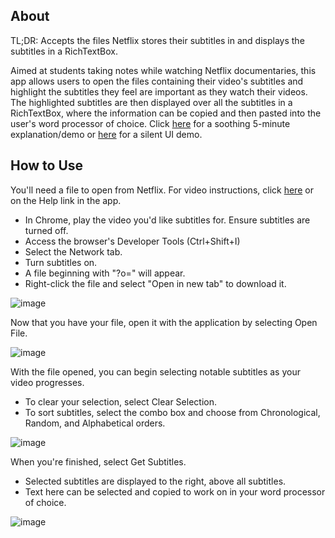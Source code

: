 ## About

TL;DR: Accepts the files Netflix stores their subtitles in and displays the subtitles in a RichTextBox.

Aimed at students taking notes while watching Netflix documentaries, this app allows users to open the files containing their video's subtitles and highlight the subtitles they feel are important as they watch their videos. The highlighted subtitles are then displayed over all the subtitles in a RichTextBox, where the information can be copied and then pasted into the user's word processor of choice. Click [here](https://youtu.be/k7dmjbZew_I) for a soothing 5-minute explanation/demo or [here](https://youtu.be/sYYzmlp5SRY) for a silent UI demo.

## How to Use

You'll need a file to open from Netflix. For video instructions, click [here](https://youtu.be/ZxjZbvVSSG4) or on the Help link in the app.
-	In Chrome, play the video you'd like subtitles for. Ensure subtitles are turned off.
-	Access the browser's Developer Tools (Ctrl+Shift+I)
-	Select the Network tab.
-	Turn subtitles on.
-	A file beginning with "?o=" will appear.
-	Right-click the file and select "Open in new tab" to download it.

![image](https://user-images.githubusercontent.com/84937675/165640118-051e7c1d-112a-4ee6-997d-3b510af5c3cf.png)

Now that you have your file, open it with the application by selecting Open File.

![image](https://user-images.githubusercontent.com/84937675/165640140-87296d69-4af8-4205-9f09-b86dc488dc06.png)

With the file opened, you can begin selecting notable subtitles as your video progresses.
-	To clear your selection, select Clear Selection.
-	To sort subtitles, select the combo box and choose from Chronological, Random, and Alphabetical orders.

![image](https://user-images.githubusercontent.com/84937675/165640179-7b88c03e-9402-4155-b0f6-7b99abef4488.png)

When you're finished, select Get Subtitles. 
-	Selected subtitles are displayed to the right, above all subtitles.
-	Text here can be selected and copied to work on in your word processor of choice.

![image](https://user-images.githubusercontent.com/84937675/165640195-ddfb334f-f958-4752-937f-8634ca563005.png)
